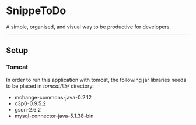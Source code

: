 # SnippeToDo
A simple, organised, and visual way to be productive for developers.

----
## Setup
### Tomcat
In order to run this application with tomcat,
the following jar libraries needs to be placed in *tomcat/lib/* directory:  

* mchange-commons-java-0.2.12
* c3p0-0.9.5.2
* gson-2.6.2
* mysql-connector-java-5.1.38-bin

